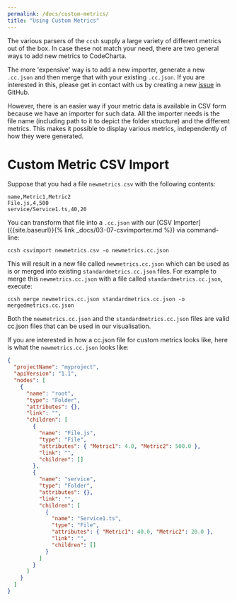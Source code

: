 ```yaml
---
permalink: /docs/custom-metrics/
title: "Using Custom Metrics"
---
```


The various parsers of the `ccsh` supply a large variety of different metrics out of the box. In case these not match your need, there are two general ways to add new metrics to CodeCharta.

The more 'expensive' way is to add a new importer, generate a new `.cc.json` and then merge that with your existing `.cc.json`. If you are interested in this, please get in contact with us by creating a new [issue](https://github.com/MaibornWolff/codecharta/issues) in GitHub.

However, there is an easier way if your metric data is available in CSV form because we have an importer for such data. All the importer needs is the file name (including path to it to depict the folder structure) and the different metrics. This makes it possible to display various metrics, independently of how they were generated.

# Custom Metric CSV Import

Suppose that you had a file `newmetrics.csv` with the following contents:

```csv
name,Metric1,Metric2
File.js,4,500
service/Service1.ts,40,20
```

You can transform that file into a `.cc.json` with our [CSV Importer]({{site.baseurl}}{% link _docs/03-07-csvimporter.md %}) via command-line:

```
ccsh csvimport newmetrics.csv -o newmetrics.cc.json
```

This will result in a new file called `newmetrics.cc.json` which can be used as is or merged into existing `standardmetrics.cc.json` files. For example to merge this `newmetrics.cc.json` with a file called `standardmetrics.cc.json`, execute:

```
ccsh merge newmetrics.cc.json standardmetrics.cc.json -o mergedmetrics.cc.json
```

Both the `newmetrics.cc.json` and the `standardmetrics.cc.json` files are valid cc.json files that can be used in our visualisation.

If you are interested in how a cc.json file for custom metrics looks like, here is what the `newmetrics.cc.json` looks like:

```json
{
  "projectName": "myproject",
  "apiVersion": "1.1",
  "nodes": [
    {
      "name": "root",
      "type": "Folder",
      "attributes": {},
      "link": "",
      "children": [
        {
          "name": "File.js",
          "type": "File",
          "attributes": { "Metric1": 4.0, "Metric2": 500.0 },
          "link": "",
          "children": []
        },
        {
          "name": "service",
          "type": "Folder",
          "attributes": {},
          "link": "",
          "children": [
            {
              "name": "Service1.ts",
              "type": "File",
              "attributes": { "Metric1": 40.0, "Metric2": 20.0 },
              "link": "",
              "children": []
            }
          ]
        }
      ]
    }
  ]
}
```
